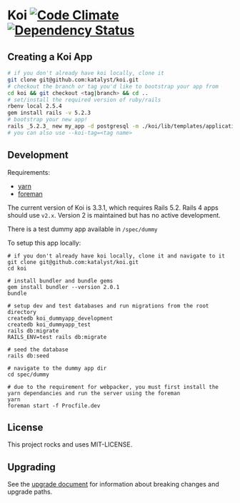 # Koi [![Code Climate](https://codeclimate.com/github/katalyst/koi.png)](https://codeclimate.com/github/katalyst/koi) [![Dependency Status](https://gemnasium.com/katalyst/koi.png)](https://gemnasium.com/katalyst/koi)

## Creating a Koi App

```bash
# if you don't already have koi locally, clone it
git clone git@github.com:katalyst/koi.git
# checkout the branch or tag you'd like to bootstrap your app from
cd koi && git checkout <tag|branch> && cd ..
# set/install the required version of ruby/rails
rbenv local 2.5.4
gem install rails -v 5.2.3
# bootstrap your new app!
rails _5.2.3_ new my_app -d postgresql -m ./koi/lib/templates/application/app.rb --koi-branch=<branch name>
# you can also use --koi-tag=<tag name>
```

## Development

Requirements:
* [yarn](https://yarnpkg.com/en/)
* [foreman](https://github.com/ddollar/foreman)

The current version of Koi is 3.3.1, which requires Rails 5.2. Rails 4 apps should use `v2.x`. Version 2 is maintained but has no active development.

There is a test dummy app available in `/spec/dummy`

To setup this app locally:
```
# if you don't already have koi locally, clone it and navigate to it
git clone git@github.com:katalyst/koi.git
cd koi

# install bundler and bundle gems
gem install bundler --version 2.0.1
bundle

# setup dev and test databases and run migrations from the root directory
createdb koi_dummyapp_development
createdb koi_dummyapp_test
rails db:migrate
RAILS_ENV=test rails db:migrate

# seed the database
rails db:seed

# navigate to the dummy app dir
cd spec/dummy

# due to the requirement for webpacker, you must first install the yarn dependancies and run the server using the foreman
yarn
foreman start -f Procfile.dev
```

## License

This project rocks and uses MIT-LICENSE.

## Upgrading

See the [upgrade document](Upgrade.md) for information about breaking changes and upgrade paths.
